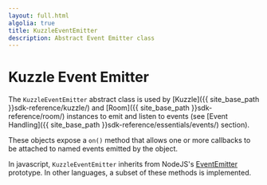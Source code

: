 ```yaml
---
layout: full.html
algolia: true
title: KuzzleEventEmitter
description: Abstract Event Emitter class
---
```


# Kuzzle Event Emitter

The `KuzzleEventEmitter` abstract class is used by [Kuzzle]({{ site_base_path }}sdk-reference/kuzzle/) and [Room]({{ site_base_path }}sdk-reference/room/) instances to emit and listen to events (see [Event Handling]({{ site_base_path }}sdk-reference/essentials/events/) section).

These objects expose a `on()` method that allows one or more callbacks to be attached to named events emitted by the object.

In javascript, `KuzzleEventEmitter` inherits from NodeJS's [EventEmitter](https://nodejs.org/api/events.html) prototype.
In other languages, a subset of these methods is implemented.

